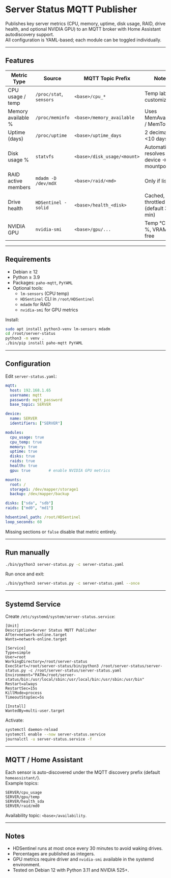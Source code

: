 # Server Status MQTT Publisher

Publishes key server metrics (CPU, memory, uptime, disk usage, RAID, drive health, and optional NVIDIA GPU) to an MQTT broker with Home Assistant autodiscovery support.  
All configuration is YAML-based; each module can be toggled individually.

---

## Features

| Metric Type | Source | MQTT Topic Prefix | Notes |
|--------------|---------|-------------------|--------|
| CPU usage / temp | `/proc/stat`, `sensors` | `<base>/cpu_*` | Temp label customizable |
| Memory available % | `/proc/meminfo` | `<base>/memory_available` | Uses MemAvailable / MemTotal |
| Uptime (days) | `/proc/uptime` | `<base>/uptime_days` | 2 decimals if <10 days |
| Disk usage % | `statvfs` | `<base>/disk_usage/<mount>` | Automatically resolves device → mountpoint |
| RAID active members | `mdadm -D /dev/mdX` | `<base>/raid/<md>` | Only if listed |
| Drive health | `HDSentinel -solid` | `<base>/health_<disk>` | Cached, throttled (default 30 min) |
| NVIDIA GPU | `nvidia-smi` | `<base>/gpu/...` | Temp °C, Util %, VRAM % free |

---

## Requirements

- Debian ≥ 12
- Python ≥ 3.9  
- Packages: `paho-mqtt`, `PyYAML`  
- Optional tools:  
  - `lm-sensors` (CPU temp)  
  - `HDSentinel` CLI in `/root/HDSentinel`  
  - `mdadm` for RAID  
  - `nvidia-smi` for GPU metrics  

Install:
```bash
sudo apt install python3-venv lm-sensors mdadm
cd /root/server-status
python3 -m venv .
./bin/pip install paho-mqtt PyYAML
```

---

## Configuration

Edit `server-status.yaml`:

```yaml
mqtt:
  host: 192.168.1.65
  username: mqtt
  password: mqtt_password
  base_topic: SERVER

device:
  name: SERVER
  identifiers: ["SERVER"]

modules:
  cpu_usage: true
  cpu_temp: true
  memory: true
  uptime: true
  disks: true
  raids: true
  health: true
  gpu: true        # enable NVIDIA GPU metrics

mounts:
  root: /
  storage1: /dev/mapper/storage1
  backup: /dev/mapper/backup

disks: ["sda", "sdb"]
raids: ["md0", "md1"]

hdsentinel_path: /root/HDSentinel
loop_seconds: 60
```

Missing sections or `false` disable that metric entirely.

---

## Run manually

```bash
./bin/python3 server-status.py -c server-status.yaml
```

Run once and exit:
```bash
./bin/python3 server-status.py -c server-status.yaml --once
```

---

## Systemd Service

Create `/etc/systemd/system/server-status.service`:

```
[Unit]
Description=Server Status MQTT Publisher
After=network-online.target
Wants=network-online.target

[Service]
Type=simple
User=root
WorkingDirectory=/root/server-status
ExecStart=/root/server-status/bin/python3 /root/server-status/server-status.py -c /root/server-status/server-status.yaml
Environment="PATH=/root/server-status/bin:/usr/local/sbin:/usr/local/bin:/usr/sbin:/usr/bin"
Restart=always
RestartSec=15s
KillMode=process
TimeoutStopSec=5s

[Install]
WantedBy=multi-user.target
```

Activate:
```bash
systemctl daemon-reload
systemctl enable --now server-status.service
journalctl -u server-status.service -f
```

---

## MQTT / Home Assistant

Each sensor is auto-discovered under the MQTT discovery prefix (default `homeassistant/`).  
Example topics:

```
SERVER/cpu_usage
SERVER/gpu/temp
SERVER/health_sda
SERVER/raid/md0
```

Availability topic: `<base>/availability`.

---

## Notes

- HDSentinel runs at most once every 30 minutes to avoid waking drives.  
- Percentages are published as integers.  
- GPU metrics require driver and `nvidia-smi` available in the systemd environment.  
- Tested on Debian 12 with Python 3.11 and NVIDIA 525+.  
